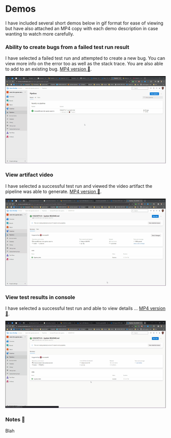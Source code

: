 # Demos

I have included several short demos below in gif format for ease of viewing but have also attached an MP4 copy with each demo description in case wanting to watch more carefully.

### Ability to create bugs from a failed test run result
I have selected a failed test run and attempted to create a new bug. You can view more info on the error too as well as the stack trace. You are also able to add to an existing bug. [MP4 version 🎥](/assets/demo/fail/create%20bug.mp4).

![](/assets/demo/fail/create%20bug.gif)

### View artifact video
I have selected a successful test run and viewed the video artifact the pipeline was able to generate. [MP4 version 🎥](/assets/demo/success/view%20artifact%20video.mp4).

![](/assets/demo/success/view%20artifact%20video.gif)

### View test results in console
I have selected a successful test run and able to view details ... [MP4 version 🎥](/assets/demo/success/view%20results%20in%20console.mp4).

![](/assets/demo/success/view%20results%20in%20console.gif)

### Notes 📝
Blah